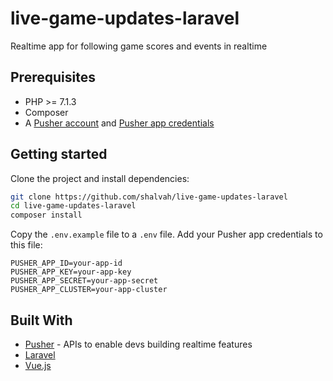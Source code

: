 # live-game-updates-laravel

Realtime app for following game scores and events in realtime

## Prerequisites
- PHP >= 7.1.3
- Composer
- A [Pusher account](https://pusher.com/signup) and [Pusher app credentials](http://dashboard.pusher.com/)

## Getting started
Clone the project and install dependencies:

```bash
git clone https://github.com/shalvah/live-game-updates-laravel
cd live-game-updates-laravel
composer install
```

Copy the `.env.example` file to a `.env` file. Add your Pusher app credentials to this file:
```
PUSHER_APP_ID=your-app-id
PUSHER_APP_KEY=your-app-key
PUSHER_APP_SECRET=your-app-secret
PUSHER_APP_CLUSTER=your-app-cluster
```

## Built With

* [Pusher](https://pusher.com/) - APIs to enable devs building realtime features
* [Laravel](https://laravel.com)
* [Vue.js](https://vuejs.org)

